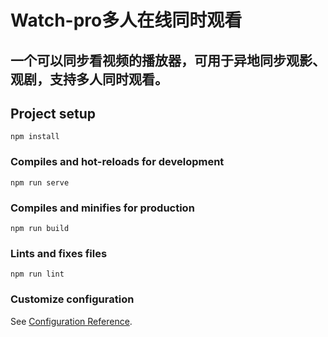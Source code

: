 # Watch-pro多人在线同时观看
## 一个可以同步看视频的播放器，可用于异地同步观影、观剧，支持多人同时观看。

## Project setup
```
npm install
```

### Compiles and hot-reloads for development
```
npm run serve
```

### Compiles and minifies for production
```
npm run build
```

### Lints and fixes files
```
npm run lint
```

### Customize configuration
See [Configuration Reference](https://cli.vuejs.org/config/).
